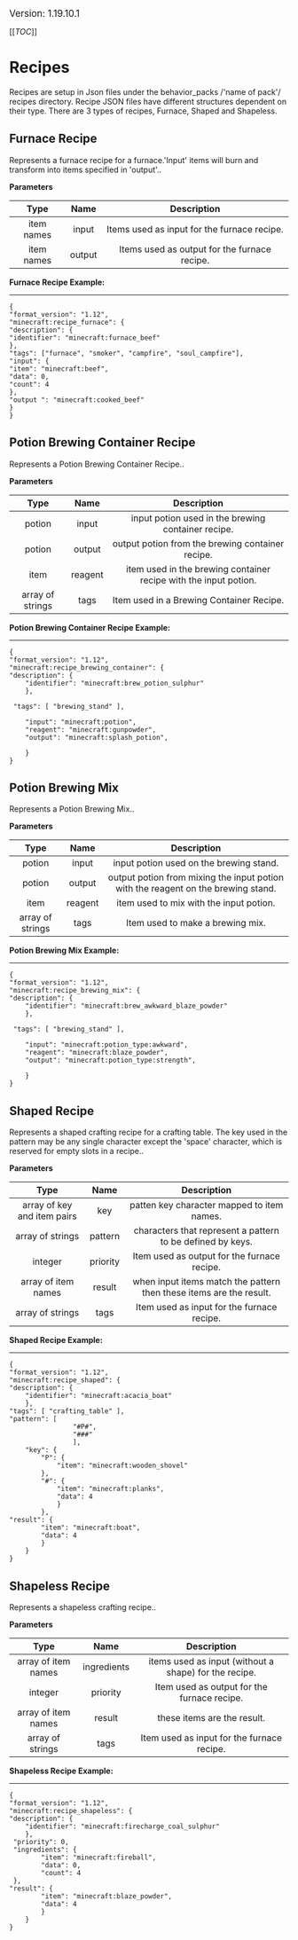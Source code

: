 <big>Version: 1.19.10.1</big>

[[_TOC_]]

# Recipes

Recipes are setup in Json files under the behavior_packs /'name of pack'/ recipes directory.
Recipe JSON files have different structures dependent on their type.
There are 3 types of recipes, Furnace, Shaped and Shapeless.



## Furnace Recipe

Represents a furnace recipe for a furnace.'Input' items will burn and transform into items specified in 'output'..



**Parameters**

| Type| Name| Description |
|:-----------:|:-----------:|:-----------:|
| item names| input| Items used as input for the furnace recipe. |
| item names| output| Items used as output for the furnace recipe. |


**Furnace Recipe Example:**

****
```
{
"format_version": "1.12",
"minecraft:recipe_furnace": {
"description": {
"identifier": "minecraft:furnace_beef"
},
"tags": ["furnace", "smoker", "campfire", "soul_campfire"],
"input": {
"item": "minecraft:beef",
"data": 0,
"count": 4
},
"output ": "minecraft:cooked_beef"
}
}
```



## Potion Brewing Container Recipe

Represents a Potion Brewing Container Recipe..



**Parameters**

| Type| Name| Description |
|:-----------:|:-----------:|:-----------:|
| potion| input| input potion used in the brewing container recipe. |
| potion| output| output potion from the brewing container recipe. |
| item| reagent| item used in the brewing container recipe with the input potion. |
| array of strings| tags| Item used in a Brewing Container Recipe. |


**Potion Brewing Container Recipe Example:**

****
```
{
"format_version": "1.12",
"minecraft:recipe_brewing_container": {
"description": {
	"identifier": "minecraft:brew_potion_sulphur"
	},
 
 "tags": [ "brewing_stand" ],
 
	"input": "minecraft:potion",
	"reagent": "minecraft:gunpowder",
	"output": "minecraft:splash_potion",
 
	}
}
```



## Potion Brewing Mix

Represents a Potion Brewing Mix..



**Parameters**

| Type| Name| Description |
|:-----------:|:-----------:|:-----------:|
| potion| input| input potion used on the brewing stand. |
| potion| output| output potion from mixing the input potion with the reagent on the brewing stand. |
| item| reagent| item used to mix with the input potion. |
| array of strings| tags| Item used to make a brewing mix. |


**Potion Brewing Mix Example:**

****
```
{
"format_version": "1.12",
"minecraft:recipe_brewing_mix": {
"description": {
	"identifier": "minecraft:brew_awkward_blaze_powder"
	},
 
 "tags": [ "brewing_stand" ],
 
	"input": "minecraft:potion_type:awkward",
	"reagent": "minecraft:blaze_powder",
	"output": "minecraft:potion_type:strength",
 
	}
}
```



## Shaped Recipe

Represents a shaped crafting recipe for a crafting table.
The key used in the pattern may be any single character except the 'space' character, which is reserved for empty slots in a recipe..



**Parameters**

| Type| Name| Description |
|:-----------:|:-----------:|:-----------:|
| array of key and item pairs| key| patten key character mapped to item names. |
| array of strings| pattern| characters that represent a pattern to be defined by keys. |
| integer| priority| Item used as output for the furnace recipe. |
| array of item names| result| when input items match the pattern then these items are the result. |
| array of strings| tags| Item used as input for the furnace recipe. |


**Shaped Recipe Example:**

****
```
{
"format_version": "1.12",
"minecraft:recipe_shaped": {
"description": {
	"identifier": "minecraft:acacia_boat"
	},
"tags": [ "crafting_table" ],
"pattern": [
				"#P#",
				"###"
				],
	"key": {
		"P": {
			"item": "minecraft:wooden_shovel"
		},
		"#": {
			"item": "minecraft:planks",
			"data": 4
			}
		},
"result": {
		"item": "minecraft:boat",
		"data": 4
		}
	}
}
```



## Shapeless Recipe

Represents a shapeless crafting recipe..



**Parameters**

| Type| Name| Description |
|:-----------:|:-----------:|:-----------:|
| array of item names| ingredients| items used as input (without a shape) for the recipe. |
| integer| priority| Item used as output for the furnace recipe. |
| array of item names| result| these items are the result. |
| array of strings| tags| Item used as input for the furnace recipe. |


**Shapeless Recipe Example:**

****
```
{
"format_version": "1.12",
"minecraft:recipe_shapeless": {
"description": {
	"identifier": "minecraft:firecharge_coal_sulphur"
	},
 "priority": 0,
 "ingredients": {
	    "item": "minecraft:fireball",
	    "data": 0,
	    "count": 4
 },
"result": {
	    "item": "minecraft:blaze_powder",
	    "data": 4
	    }
	}
}
```

